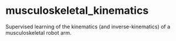 # musculoskeletal_kinematics
Supervised learning of the kinematics (and inverse-kinematics) of a musculoskeletal robot arm. 

